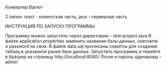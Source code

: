 Конвертер Валют

2 папки: react - клиентская часть, java - серверная часть

ИНСТРУКЦИЯ ПО ЗАПУСКУ ПРОГРАММЫ

Программу можно запустить через директорию - test-project-java
В файле application.properties заменить название базы данных, username и password на свои.
В файле data.sql прописаны скрипты для создания таблиц в указанной ранее базе данных.
Запустить программу и перейти в бразуер на страницу http://localhost:8080/
Логин и пароль одинаковы - admin
